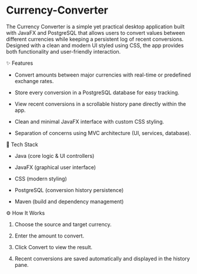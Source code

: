 # Currency-Converter
The Currency Converter is a simple yet practical desktop application built with JavaFX and PostgreSQL that allows users to convert values between different currencies while keeping a persistent log of recent conversions. Designed with a clean and modern UI styled using CSS, the app provides both functionality and user-friendly interaction.

✨ Features

  - Convert amounts between major currencies with real-time or predefined exchange rates.
  
  - Store every conversion in a PostgreSQL database for easy tracking.
  
  - View recent conversions in a scrollable history pane directly within the app.
  
  - Clean and minimal JavaFX interface with custom CSS styling.
  
  - Separation of concerns using MVC architecture (UI, services, database).

📂 Tech Stack

  - Java (core logic & UI controllers)
  
  - JavaFX (graphical user interface)
  
  - CSS (modern styling)
  
  - PostgreSQL (conversion history persistence)
  
  - Maven (build and dependency management)

⚙️ How It Works

  1. Choose the source and target currency.
  
  2. Enter the amount to convert.
  
  3. Click Convert to view the result.
  
  4. Recent conversions are saved automatically and displayed in the history pane.
